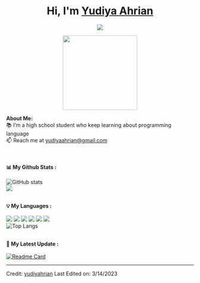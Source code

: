# <h1 align="center">Hi, I'm <a href="https://github.com/yudiyahrian">Yudiya Ahrian<a></h1>

<!-- Typing SVG by DenverCoder1 - https://github.com/DenverCoder1/readme-typing-svg -->
<p align="center">
  <a href="https://github.com/DenverCoder1/readme-typing-svg"><img src="https://readme-typing-svg.herokuapp.com?lines=Backend+Developer;Freelancer;Mobile+App+Developer;Python+Learning;Curious;Always%20learning%20new%20things&center=true&width=380&height=45"></a>
</p>

<p align="center">
    <img width="200" src="https://avatars.githubusercontent.com/u/90446924?s=400&u=74be4ac4e6138634c3f824fbc1cff09d6b74d861&v=4">
</p>

<div>
<strong>About Me:</strong><br>
📚 I’m a high school student who keep learning about programming language<br>
📫 Reach me at <a href="mailto:yudiyaahrian@gmail.com">yudiyaahrian@gmail.com</a><br><br><br>

<strong>📊 My Github Stats :</strong><br><br>
![GitHub stats](https://github-readme-stats.vercel.app/api?username=yudiyahrian&show_icons=true&count_private=true&include_all_commits=true&theme=radical)<br>
<img align="center" src="https://github-readme-streak-stats.herokuapp.com/?user=yudiyahrian&theme=radical&hide_border=true"/><br><br>

<strong>💡 My Languages :</strong><br><br>
<img src="https://img.shields.io/badge/-HTML-lightgrey?style=plastic"/>
<img src="https://img.shields.io/badge/-CSS-lightgrey?style=plastic"/>
<img src="https://img.shields.io/badge/-JAVASCRIPT-lightgrey?style=plastic"/>
<img src="https://img.shields.io/badge/-PYTHON-lightgrey?style=plastic"/>
<img src="https://img.shields.io/badge/-PHP-lightgrey?style=plastic"/>
<img src="https://img.shields.io/badge/-FLUTTER-lightgrey?style=plastic"/><br>
![Top Langs](https://github-readme-stats.vercel.app/api/top-langs/?username=yudiyahrian&langs_count_private=true&theme=radical&card_width=445)<br><br>

<strong>🚀 My Latest Update :</strong><br><br>
[![Readme Card](https://github-readme-stats.vercel.app/api/pin/?username=yudiyahrian&repo=e-library&theme=radical)](https://github.com/yudiyahrian/yudiyahrian)
</div>

------
Credit: [yudiyahrian](https://github.com/yudiyahrian)
Last Edited on: 3/14/2023
